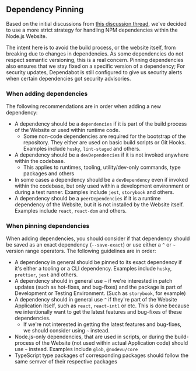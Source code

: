 ## Dependency Pinning

Based on the initial discussions from [this discussion thread](https://github.com/nodejs/nodejs.org/discussions/5491), we've decided to use a more strict strategy for handling NPM dependencies within the Node.js Website.

The intent here is to avoid the build process, or the website itself, from breaking due to changes in dependencies. As some dependencies do not respect semantic versioning, this is a real concern. Pinning dependencies also ensures that we stay fixed on a specific version of a dependency; For security updates, Dependabot is still configured to give us security alerts when certain dependencies got security advisories.

### When adding dependencies

The following recommendations are in order when adding a new dependency:

- A dependency should be a `dependencies` if it is part of the build process of the Website or used within runtime code.
  - Some non-code dependencies are required for the bootstrap of the repository. They either are used on basic build scripts or Git Hooks. Examples include `husky`, `lint-staged` and others.
- A dependency should be a `devDependencies` if it is not invoked anywhere within the codebase.
  - This applies to runtimes, tooling, utility/dev-only commands, type packages and others
- In some cases a dependency should be a `devDependency` even if invoked within the codebase, but only used within a development environment or during a test runner. Examples include `jest`, `storybook` and others.
- A dependency should be a `peerDependencies` if it is a runtime dependency of the Website, but it is not installed by the Website itself. Examples include `react`, `react-dom` and others.

### When pinning dependencies

When adding dependencies, you should consider if that dependency should be saved as an exact dependency (`--save-exact`) or use either a `^` or `~` version range operators. The following guidelines are in order:

- A dependency in general should be pinned to its exact dependency if it's either a tooling or a CLI dependency. Examples include `husky`, `prettier`, `jest` and others.
- A dependency should in general use `~` if we're interested in patch updates (such as hot-fixes, and bug-fixes) and the package is part of Development or Testing Environment. (Such as `storybook`, for example)
- A dependency should in general use `^` if they're part of the Website Application itself, such as `react`, `react-intl` or etc. This is done because we intentionally want to get the latest features and bug-fixes of these dependencies.
  - If we're not interested in getting the latest features and bug-fixes, we should consider using `~` instead.
- Node.js-only dependencies, that are used in scripts, or during the build-process of the Website (not used within actual Application code) should use `~` instead. Examples include `glob`, `@nodevu/core`
- TypeScript type packages of corresponding packages should follow the same semver of their respective packages
